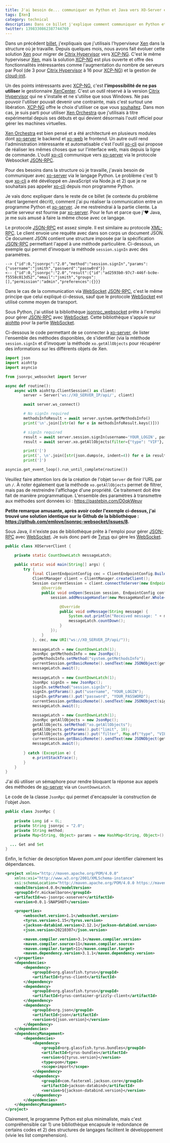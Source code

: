 ```yaml
---
title: J'ai besoin de... communiquer en Python et Java vers XO-Server en passant par du Websocket/JSON-RPC
tags: [Xen]
category: technical
description: Dans ce billet j'explique comment communiquer en Python et Java vers XO-Server, le backend de Xen Orchestra
twitter: 1398330862387744769
---
```


Dans un précédent [billet](/blog/2019/09/09/xen-point-montage-dom0), j'expliquais que j'utilisais l'hyperviseur [Xen](https://xenproject.org/) dans la structure où je travaille. Depuis quelques mois, nous avons fait évoluer cette solution [Xen](https://xenproject.org/) pour migrer de [Citrix Hypervisor](https://www.citrix.fr/downloads/citrix-hypervisor/) vers [XCP-NG](https://xcp-ng.org/). C'est le même hyperviseur [Xen](https://xenproject.org/), mais la solution [XCP-NG](https://xcp-ng.org/) est plus ouverte et offre des fonctionnalités intéressantes comme l'augmentation du nombre de serveurs par Pool (de 3 pour [Citrix Hypervisor](https://www.citrix.fr/downloads/citrix-hypervisor/) à 16 pour [XCP-NG](https://xcp-ng.org/)) et la gestion de [cloud-init](https://cloud-init.io/). 

Un des points intéressants avec [XCP-NG](https://xcp-ng.org/), c'est **l'impossibilité de ne pas utiliser** le gestionnaire [XenCenter](https://docs.citrix.com/en-us/xencenter). C'est un outil réservé à la version [Citrix Hypervisor](https://www.citrix.fr/downloads/citrix-hypervisor/) qui ne s'installe et ne s'utiilse que sous Windows. Ne pas pouvoir l'utiliser pouvait devenir une contrainte, mais c'est surtout une libération. [XCP-NG](https://xcp-ng.org/) offre le choix d'utiliser ce que vous [souhaitez](https://xcp-ng.org/docs/management.html). Dans mon cas, je suis parti pour utiliser [Xen Orchestra](https://xen-orchestra.com/) que j'utilisais à titre expérimental depuis ses débuts et qui devient désormais l'outil officiel pour gérer les machines virtuelles.

[Xen Orchestra](https://xen-orchestra.com/) est bien pensé et a été architecturé en plusieurs modules dont [xo-server](https://github.com/vatesfr/xen-orchestra/tree/master/packages/xo-server) le backend et [xo-web](https://github.com/vatesfr/xen-orchestra/tree/master/packages/xo-web) le frontend. Un autre outil rend l'administration intéressante et automatisable c'est l'outil [xo-cli](https://github.com/vatesfr/xen-orchestra/tree/master/packages/xo-cli) qui propose de réaliser les mêmes choses que sur l'interface web, mais depuis la ligne de commande. L'outil [xo-cli](https://github.com/vatesfr/xen-orchestra/tree/master/packages/xo-cli) communique vers [xo-server](https://github.com/vatesfr/xen-orchestra/tree/master/packages/xo-server) via le protocole Websocket [JSON-RPC](https://www.jsonrpc.org). 

Pour des besoins dans la structure où je travaille, j'avais besoin de communiquer avec [xo-server](https://github.com/vatesfr/xen-orchestra/tree/master/packages/xo-server) via le langage Python. Le problème c'est 1) que [xo-cli](https://github.com/vatesfr/xen-orchestra/tree/master/packages/xo-cli) a été dévéloppé en JavaScript via Node.js et 2) que je ne souhaitais pas appeler [xo-cli](https://github.com/vatesfr/xen-orchestra/tree/master/packages/xo-cli) depuis mon programme Python. 

Je vais donc expliquer dans le reste de ce billet (le contexte du problème étant largement décrit), comment j'ai pu réaliser la communication entre un programme Python et [xo-server](https://github.com/vatesfr/xen-orchestra/tree/master/packages/xo-server). Je me restreindrai à la partie cliente. La partie serveur est fournie par [xo-server](https://github.com/vatesfr/xen-orchestra/tree/master/packages/xo-server). Pour le fun et parce que j'❤️ Java, je me suis amusé à faire la même chose avec ce langage.

Le protocole [JSON-RPC](https://www.jsonrpc.org) est assez simple. Il est similaire au protocole [XML-RPC](https://en.wikipedia.org/wiki/XML-RPC). Le client envoie une requête avec dans son corps un document JSON. Ce document JSON contient une structure imposée par la spécification [JSON-RPC](https://www.jsonrpc.org) permettant l'appel à une méthode particulière. Ci-dessous, un exemple qui permet d'invoquer la méthode `session.signIn` avec des paramètres.

```
--> {"id":0,"jsonrpc":"2.0","method":"session.signIn","params":{"username":"jsmith","password":"passw0rd"}}
<-- {"id":0,"jsonrpc":"2.0","result":{"id":"ad2593b0-97c7-446f-bc0e-f5558c013d52","email":"jsmith","groups":[],"permission":"admin","preferences":{}}}
```

Dans le cas de la communication via [WebSocket](https://www.w3.org/TR/websockets/) [JSON-RPC](https://www.jsonrpc.org), c'est le même principe que celui expliqué ci-dessus, sauf que le protocole [WebSocket](https://www.w3.org/TR/websockets/) est utilisé comme moyen de transport.

Sous Python, j'ai utilisé la bibliothèque [jsonrpc_websocket](https://github.com/emlove/jsonrpc-websocket) prête à l'emploi pour gérer [JSON-RPC](https://www.jsonrpc.org) avec [WebSocket](https://www.w3.org/TR/websockets/). Cette bibliothèque s'appuie sur [aiohttp](https://docs.aiohttp.org) pour la partie [WebSocket](https://www.w3.org/TR/websockets/).

Ci-dessous le code permettant de se connecter à [xo-server](https://github.com/vatesfr/xen-orchestra/tree/master/packages/xo-server), de lister l'ensemble des méthodes disponibles, de s'identifier (via la mtéthode `session.signIn` et d'invoquer la méthode `xo.getAllObjects` pour récupérer des informations sur les différents objets de Xen.

```python
import json
import aiohttp
import asyncio

from jsonrpc_websocket import Server

async def routine():
    async with aiohttp.ClientSession() as client:
        server = Server('ws://XO_SERVER_IP/api/', client)

        await server.ws_connect()

        # No signIn required
        methodsInfoResult = await server.system.getMethodsInfo()
        print('\n'.join([str(e) for e in methodsInfoResult.keys()]))

        # signIn required
        result = await server.session.signIn(username='YOUR_LOGIN', password='YOUR_PASSWORD') # email attribute is working in place of username
        result = await server.xo.getAllObjects(filter={"type": "VIF"}, limit=10)

        print('[')
        print(', \n'.join([str(json.dumps(e, indent=4)) for e in result.values()]))
        print(']')

asyncio.get_event_loop().run_until_complete(routine())
```

Veuillez faire attention lors de la création de l'objet `Server` de finir l'URL par un `/`. À noter également que la méthode `xo.getAllObjects` permet de filtrer, mais pas de restreindre l'affichage d'une propriété. Ce traitement doit être fait de manière programmatique. L'ensemble des paramètres à transmettre aux méthodes sont données ici : <https://pastebin.com/D0qkWeuv>

**Petite remarque amusante, après avoir coder l'exemple ci-dessus, j'ai trouvé une solution identique sur le Github de la bibliothèque : <https://github.com/emlove/jsonrpc-websocket/issues/8>.**

Sous Java, il n'existe pas de bibliothèque prête à l'emploi pour gérer [JSON-RPC](https://www.jsonrpc.org) avec [WebSocket](https://www.w3.org/TR/websockets/). Je suis donc parti de [Tyrus](https://eclipse-ee4j.github.io/tyrus/) qui gère les [WebSocket](https://www.w3.org/TR/websockets/).

```java
public class XOServerClient {

	private static CountDownLatch messageLatch;

	public static void main(String[] args) {
		try {			
			final ClientEndpointConfig cec = ClientEndpointConfig.Builder.create().build();
			ClientManager client = ClientManager.createClient();
			Session currentSession = client.connectToServer(new Endpoint() {
				@Override
				public void onOpen(Session session, EndpointConfig config) {
					session.addMessageHandler(new MessageHandler.Whole<String>() {

						@Override
						public void onMessage(String message) {
							System.out.println("Received message: " + message);
							messageLatch.countDown();
						}
					});
				}
			}, cec, new URI("ws://XO_SERVER_IP/api/"));
			
			messageLatch = new CountDownLatch(1);
			JsonRpc getMethodsInfo = new JsonRpc();
			getMethodsInfo.setMethod("system.getMethodsInfo");	
			currentSession.getBasicRemote().sendText(new JSONObject(getMethodsInfo).toString());
			messageLatch.await();
			
			messageLatch = new CountDownLatch(1);
			JsonRpc signIn = new JsonRpc();
			signIn.setMethod("session.signIn");
			signIn.getParams().put("username", "YOUR_LOGIN");
			signIn.getParams().put("password", "YOUR_PASSWORD");
			currentSession.getBasicRemote().sendText(new JSONObject(signIn).toString());
			messageLatch.await();

			messageLatch = new CountDownLatch(1);
			JsonRpc getAllObjects = new JsonRpc();
			getAllObjects.setMethod("xo.getAllObjects");
			getAllObjects.getParams().put("limit", 10);
			getAllObjects.getParams().put("filter", Map.of("type", "VIF"));
			currentSession.getBasicRemote().sendText(new JSONObject(getAllObjects).toString());
			messageLatch.await();
			
		} catch (Exception e) {
			e.printStackTrace();
		}
	}
}
```

J'ai dû utiliser un sémaphore pour rendre bloquant la réponse aux appels des méthodes de [xo-server](https://github.com/vatesfr/xen-orchestra/tree/master/packages/xo-server) via un `CountDownLatch`.

Le code de la classe `JsonRpc` qui permet d'encapsuler la construction de l'objet Json.

```java
public class JsonRpc {
	
	private Long id = 0L;
	private String jsonrpc = "2.0";
	private String method;
	private Map<String, Object> params = new HashMap<String, Object>();

  ... Get and Set
}
```

Enfin, le fichier de description Maven _pom.xml_ pour identifier clairement les dépendances.

```xml
<project xmlns="http://maven.apache.org/POM/4.0.0"
	xmlns:xsi="http://www.w3.org/2001/XMLSchema-instance"
	xsi:schemaLocation="http://maven.apache.org/POM/4.0.0 https://maven.apache.org/xsd/maven-4.0.0.xsd">
	<modelVersion>4.0.0</modelVersion>
	<groupId>fr.mickaelbaron</groupId>
	<artifactId>ws-jsonrpc-xoserver</artifactId>
	<version>0.0.1-SNAPSHOT</version>

	<properties>
		<websocket.version>1.1</websocket.version>
		<tyrus.version>1.15</tyrus.version>
		<jackson-databind.version>2.12.1</jackson-databind.version>
		<json.version>20210307</json.version>

		<maven.compiler.version>3.1</maven.compiler.version>
		<maven.compiler.source>11</maven.compiler.source>
		<maven.compiler.target>11</maven.compiler.target>
		<maven.dependency.version>3.1.1</maven.dependency.version>
	</properties>
	<dependencies>
		<dependency>
			<groupId>org.glassfish.tyrus</groupId>
			<artifactId>tyrus-client</artifactId>
		</dependency>
		<dependency>
			<groupId>org.glassfish.tyrus</groupId>
			<artifactId>tyrus-container-grizzly-client</artifactId>
		</dependency>
		<dependency>
			<groupId>org.json</groupId>
			<artifactId>json</artifactId>
			<version>${json.version}</version>
		</dependency>
	</dependencies>
	<dependencyManagement>
		<dependencies>
			<dependency>
				<groupId>org.glassfish.tyrus.bundles</groupId>
				<artifactId>tyrus-bundles</artifactId>
				<version>${tyrus.version}</version>
				<type>pom</type>
				<scope>import</scope>
			</dependency>
			<dependency>
				<groupId>com.fasterxml.jackson.core</groupId>
				<artifactId>jackson-databind</artifactId>
				<version>${jackson-databind.version}</version>
			</dependency>
		</dependencies>
	</dependencyManagement>
</project>
```

Clairement, le programme Python est plus minimaliste, mais c'est compréhensible car 1) une bibliothèque encapsule le redondance de certains codes et 2) des structures de langages facilitent le développement (vivie les list comprehension).